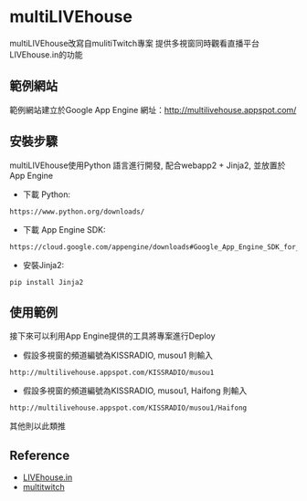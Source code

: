 
# multiLIVEhouse

multiLIVEhouse改寫自mulitiTwitch專案
提供多視窗同時觀看直播平台LIVEhouse.in的功能

## 範例網站
範例網站建立於Google App Engine
網址：http://multilivehouse.appspot.com/

## 安裝步驟
multiLIVEhouse使用Python 語言進行開發, 配合webapp2 + Jinja2, 並放置於App Engine
 * 下載 Python:
```shell
https://www.python.org/downloads/
``` 
 * 下載 App Engine SDK:
```shell
https://cloud.google.com/appengine/downloads#Google_App_Engine_SDK_for_Python
```
* 安裝Jinja2:
```shell
pip install Jinja2
```
## 使用範例
接下來可以利用App Engine提供的工具將專案進行Deploy
* 假設多視窗的頻道編號為KISSRADIO, musou1
則輸入
```shell
http://multilivehouse.appspot.com/KISSRADIO/musou1
```
* 假設多視窗的頻道編號為KISSRADIO, musou1, Haifong
則輸入
```shell
http://multilivehouse.appspot.com/KISSRADIO/musou1/Haifong
```
其他則以此類推

## Reference
* [LIVEhouse.in](https://livehouse.in/)
* [multitwitch](https://github.com/bhamrick/multitwitch)